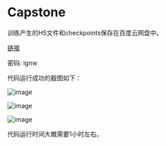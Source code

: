 # Capstone

训练产生的H5文件和checkpoints保存在百度云网盘中。

[链接](https://pan.baidu.com/s/131f2-myldfdwdlhVwTHCYQ)

密码: ignw

代码运行成功的截图如下：

![image](https://i.loli.net/2018/06/18/5b27a17cad6d3.png)

![image](https://i.loli.net/2018/06/18/5b27a214c48c9.jpg)

![image](https://i.loli.net/2018/06/18/5b27a56cf3a72.png)



代码运行时间大概需要1小时左右。